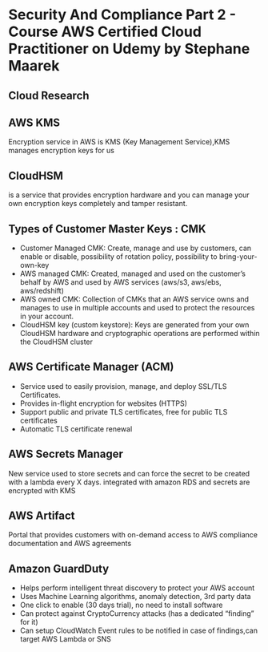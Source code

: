 
# Security And Compliance Part 2 - Course AWS Certified Cloud Practitioner on Udemy by Stephane Maarek

## Cloud Research
## AWS KMS 
Encryption service in AWS is KMS (Key Management Service),KMS manages encryption keys for us

## CloudHSM
is a service that provides encryption hardware and you can manage your own encryption keys completely and tamper resistant.

## Types of Customer Master Keys : CMK 
- Customer Managed CMK: Create, manage and use by customers, can enable or disable, possibility of rotation policy, possibility to bring-your-own-key 
- AWS managed CMK: Created, managed and used on the customer’s behalf by AWS and used by AWS services (aws/s3, aws/ebs, aws/redshift)
- AWS owned CMK: Collection of CMKs that an AWS service owns and manages to use in multiple accounts and used to protect the resources in your account.
- CloudHSM key (custom keystore): Keys are generated from your own CloudHSM hardware and cryptographic operations are performed within the CloudHSM cluster

## AWS Certificate Manager (ACM)
- Service used to easily provision, manage, and deploy SSL/TLS Certificates.
- Provides in-flight encryption for websites (HTTPS)
- Support public and private TLS certificates, free for public TLS certificates
- Automatic TLS certificate renewal

## AWS Secrets Manager
New service used to store secrets and can force the secret to be created with a lambda every X days. integrated with amazon RDS and secrets are encrypted with KMS

## AWS Artifact 
Portal that provides customers with on-demand access to AWS compliance documentation and AWS agreements

## Amazon GuardDuty
- Helps perform intelligent threat discovery to protect your AWS account
- Uses Machine Learning algorithms, anomaly detection, 3rd party data
- One click to enable (30 days trial), no need to install software
- Can protect against CryptoCurrency attacks (has a dedicated “finding” for it)
- Can setup CloudWatch Event rules to be notified in case of findings,can target AWS Lambda or SNS
